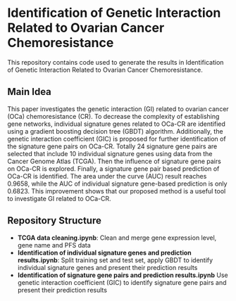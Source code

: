 # Identification of Genetic Interaction Related to Ovarian Cancer Chemoresistance

This repository contains code used to generate the results in Identification of Genetic Interaction Related to Ovarian Cancer Chemoresistance.

## Main Idea
This paper investigates the genetic interaction (GI) related to ovarian cancer (OCa) chemoresistance (CR). To decrease the complexity of establishing gene networks, individual signature genes related to OCa-CR are identified using a gradient boosting decision tree (GBDT) algorithm. Additionally, the genetic interaction coefficient (GIC) is proposed for further identification of the signature gene pairs on OCa-CR. Totally 24 signature gene pairs are selected that include 10 individual signature genes using data from the Cancer Genome Atlas (TCGA). Then the influence of signature gene pairs on OCa-CR is explored. Finally, a signature gene pair based prediction of OCa-CR is identified. The area under the curve (AUC) result reaches 0.9658, while the AUC of individual signature gene-based prediction is only 0.6823. This improvement shows that our proposed method is a useful tool to investigate GI related to OCa-CR.

## Repository Structure
* **TCGA data cleaning.ipynb**: Clean and merge gene expression level, gene name and PFS data
* **Identification of individual signature genes and prediction results.ipynb**: Split training set and test set, apply GBDT to identify individual signature genes and present their prediction results 
* **Identification of signature gene pairs and prediction results.ipynb** Use genetic interaction coefficient (GIC) to identify signature gene pairs and present their prediction results
